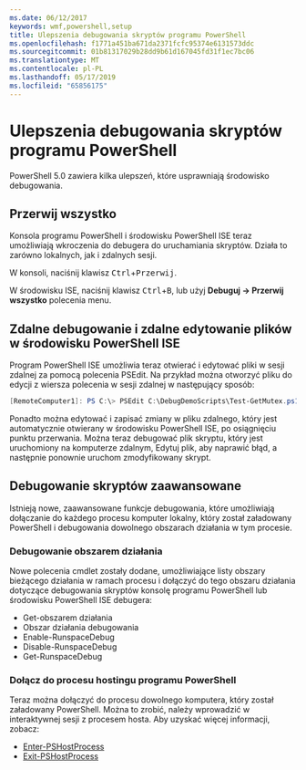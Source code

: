```yaml
---
ms.date: 06/12/2017
keywords: wmf,powershell,setup
title: Ulepszenia debugowania skryptów programu PowerShell
ms.openlocfilehash: f1771a451ba671da2371fcfc95374e6131573ddc
ms.sourcegitcommit: 01b81317029b28dd9b61d167045fd31f1ec7bc06
ms.translationtype: MT
ms.contentlocale: pl-PL
ms.lasthandoff: 05/17/2019
ms.locfileid: "65856175"
---
```

# <a name="improvements-in-powershell-script-debugging"></a>Ulepszenia debugowania skryptów programu PowerShell

PowerShell 5.0 zawiera kilka ulepszeń, które usprawniają środowisko debugowania.

## <a name="break-all"></a>Przerwij wszystko

Konsola programu PowerShell i środowisku PowerShell ISE teraz umożliwiają wkroczenia do debugera do uruchamiania skryptów. Działa to zarówno lokalnych, jak i zdalnych sesji.

W konsoli, naciśnij klawisz <kbd>Ctrl</kbd>+<kbd>Przerwij</kbd>.

W środowisku ISE, naciśnij klawisz <kbd>Ctrl</kbd>+<kbd>B</kbd>, lub użyj **Debuguj -> Przerwij wszystko** polecenia menu.

## <a name="remote-debugging-and-remote-file-editing-in-powershell-ise"></a>Zdalne debugowanie i zdalne edytowanie plików w środowisku PowerShell ISE

Program PowerShell ISE umożliwia teraz otwierać i edytować pliki w sesji zdalnej za pomocą polecenia PSEdit.
Na przykład można otworzyć pliku do edycji z wiersza polecenia w sesji zdalnej w następujący sposób:

```powershell
[RemoteComputer1]: PS C:\> PSEdit C:\DebugDemoScripts\Test-GetMutex.ps1
```

Ponadto można edytować i zapisać zmiany w pliku zdalnego, który jest automatycznie otwierany w środowisku PowerShell ISE, po osiągnięciu punktu przerwania. Można teraz debugować plik skryptu, który jest uruchomiony na komputerze zdalnym, Edytuj plik, aby naprawić błąd, a następnie ponownie uruchom zmodyfikowany skrypt.

## <a name="advanced-script-debugging"></a>Debugowanie skryptów zaawansowane

Istnieją nowe, zaawansowane funkcje debugowania, które umożliwiają dołączanie do każdego procesu komputer lokalny, który został załadowany PowerShell i debugowania dowolnego obszarach działania w tym procesie.

### <a name="runspace-debugging"></a>Debugowanie obszarem działania

Nowe polecenia cmdlet zostały dodane, umożliwiające listy obszary bieżącego działania w ramach procesu i dołączyć do tego obszaru działania dotyczące debugowania skryptów konsolę programu PowerShell lub środowisku PowerShell ISE debugera:

- Get-obszarem działania
- Obszar działania debugowania
- Enable-RunspaceDebug
- Disable-RunspaceDebug
- Get-RunspaceDebug

### <a name="attach-to-process-hosting-powershell"></a>Dołącz do procesu hostingu programu PowerShell

Teraz można dołączyć do procesu dowolnego komputera, który został załadowany PowerShell. Można to zrobić, należy wprowadzić w interaktywnej sesji z procesem hosta. Aby uzyskać więcej informacji, zobacz:

- [Enter-PSHostProcess](/powershell/module/Microsoft.PowerShell.Core/Enter-PSHostProcess)
- [Exit-PSHostProcess](/powershell/module/Microsoft.PowerShell.Core/Exit-PSHostProcess)
